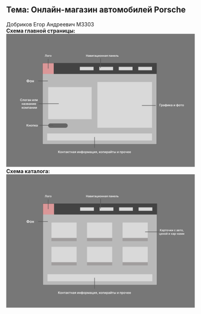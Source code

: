 ## Тема: Онлайн-магазин автомобилей Porsche
Добриков Егор Андреевич M3303  
**Схема главной страницы:**
![Landing Screenshot](https://github.com/IShowLean/Web-Course/blob/main/schemas/Landing.png)
**Схема каталога:**
![Catalog Screenshot](https://github.com/IShowLean/Web-Course/blob/main/schemas/Catalog.png)

